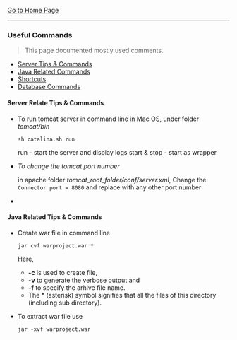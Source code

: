 [Go to Home Page](/)
***

### Useful Commands

>This page documented mostly used comments.

* [Server Tips & Commands](/useful-tips-commands.md#server-relate-tips--commands)
* [Java Related Commands](useful-tips-commands.md#java-related-tips--commands)
* [Shortcuts]()
* [Database Commands]()

#### Server Relate Tips & Commands
* To run tomcat server in command line in Mac OS, under folder *tomcat/bin*

  `sh catalina.sh run`

  run - start the server and display logs
  start & stop - start as wrapper
* *To change the tomcat port number*

  in apache folder *tomcat_root_folder/conf/server.xml*, Change the `Connector port = 8080` and replace with any other port number
*

#### Java Related Tips & Commands

* Create war file in command line

  `jar cvf warproject.war *`

  Here,
  * **-c** is used to create file,
  * **-v** to generate the verbose output and
  * **-f** to specify the arhive file name.
  * The * (asterisk) symbol signifies that all the files of this directory (including sub directory).


* To extract war file use

  `jar -xvf warproject.war`
